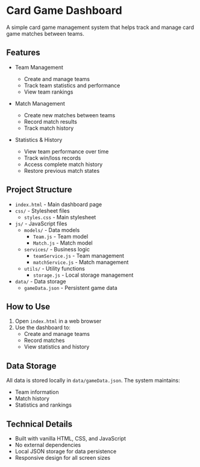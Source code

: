 # Card Game Dashboard

A simple card game management system that helps track and manage card game matches between teams.

## Features

- Team Management
  - Create and manage teams
  - Track team statistics and performance
  - View team rankings

- Match Management
  - Create new matches between teams
  - Record match results
  - Track match history

- Statistics & History
  - View team performance over time
  - Track win/loss records
  - Access complete match history
  - Restore previous match states

## Project Structure

- `index.html` - Main dashboard page
- `css/` - Stylesheet files
  - `styles.css` - Main stylesheet
- `js/` - JavaScript files
  - `models/` - Data models
    - `Team.js` - Team model
    - `Match.js` - Match model
  - `services/` - Business logic
    - `teamService.js` - Team management
    - `matchService.js` - Match management
  - `utils/` - Utility functions
    - `storage.js` - Local storage management
- `data/` - Data storage
  - `gameData.json` - Persistent game data

## How to Use

1. Open `index.html` in a web browser
2. Use the dashboard to:
   - Create and manage teams
   - Record matches
   - View statistics and history

## Data Storage

All data is stored locally in `data/gameData.json`. The system maintains:
- Team information
- Match history
- Statistics and rankings

## Technical Details

- Built with vanilla HTML, CSS, and JavaScript
- No external dependencies
- Local JSON storage for data persistence
- Responsive design for all screen sizes 
